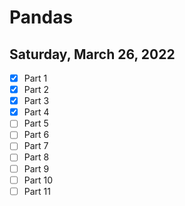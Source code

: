# Pandas

## Saturday, March 26, 2022
 - [X] Part 1
 - [X] Part 2
 - [X] Part 3
 - [X] Part 4
 - [ ] Part 5
 - [ ] Part 6
 - [ ] Part 7
 - [ ] Part 8
 - [ ] Part 9
 - [ ] Part 10
 - [ ] Part 11